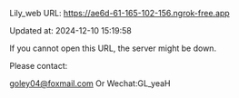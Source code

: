 Lily_web URL: https://ae6d-61-165-102-156.ngrok-free.app

Updated at: 2024-12-10 15:19:58

If you cannot open this URL, the server might be down.

Please contact: 

goley04@foxmail.com Or Wechat:GL_yeaH